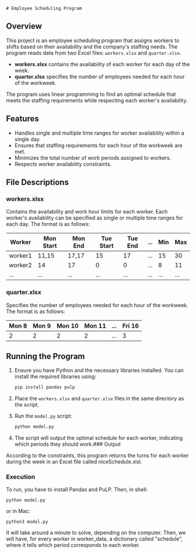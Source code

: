     # Employee Scheduling Program

## Overview

This project is an employee scheduling program that assigns workers to shifts based on their availability and the company's staffing needs. The program reads data from two Excel files: `workers.xlsx` and `quarter.xlsx`.

- **workers.xlsx** contains the availability of each worker for each day of the week.
- **quarter.xlsx** specifies the number of employees needed for each hour of the workweek.

The program uses linear programming to find an optimal schedule that meets the staffing requirements while respecting each worker's availability.

## Features

- Handles single and multiple time ranges for worker availability within a single day.
- Ensures that staffing requirements for each hour of the workweek are met.
- Minimizes the total number of work periods assigned to workers.
- Respects worker availability constraints.

## File Descriptions

### workers.xlsx

Contains the availability and work hour limits for each worker. Each worker's availability can be specified as single or multiple time ranges for each day. The format is as follows:

| Worker  | Mon Start | Mon End | Tue Start | Tue End | ... | Min | Max |
|---------|-----------|---------|-----------|---------|-----|-----|-----|
| worker1 | 11,15     | 17,17   | 15        | 17      | ... | 15  | 30  |
| worker2 | 14        | 17      | 0         | 0       | ... | 8   | 11  |
| ...     | ...       | ...     | ...       | ...     | ... | ... | ... |

### quarter.xlsx

Specifies the number of employees needed for each hour of the workweek. The format is as follows:

| Mon 8 | Mon 9 | Mon 10 | Mon 11 | ... | Fri 16 |
|-------|-------|--------|--------|-----|--------|
| 2     | 2     | 2      | 2      | ... | 3      |

## Running the Program

1. Ensure you have Python and the necessary libraries installed. You can install the required libraries using:
    ```sh
    pip install pandas pulp
    ```

2. Place the `workers.xlsx` and `quarter.xlsx` files in the same directory as the script.

3. Run the `model.py` script:
    ```sh
    python model.py
    ```

4. The script will output the optimal schedule for each worker, indicating which periods they should work.### Output

According to the constraints, this program returns the turns for each worker during the week in an Excel file called niceSchedule.xlsl.

### Execution

To run, you have to install Pandas and PuLP.
Then, in shell:

    python model.py

or in Mac:

    python3 model.py
    
It will take around a minute to solve, depending on the computer.
Then, we will have, for every worker in worker_data, a dictionary called "schedule", where it tells which period corresponds to each worker.

